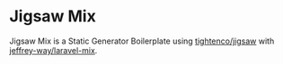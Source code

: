 # Jigsaw Mix

Jigsaw Mix is a Static Generator Boilerplate using [tightenco/jigsaw](1) with [jeffrey-way/laravel-mix](2).

[1]: https://github.com/tightenco/jigsaw
[2]: https://github.com/JeffreyWay/laravel-mix

